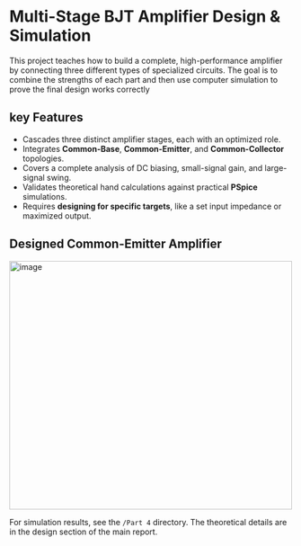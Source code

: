 # Multi-Stage BJT Amplifier Design & Simulation

This project teaches how to build a complete, high-performance amplifier by connecting three different types of specialized circuits. The goal is to combine the strengths of each part and then use computer simulation to prove the final design works correctly

## key Features

* Cascades three distinct amplifier stages, each with an optimized role.
* Integrates **Common-Base**, **Common-Emitter**, and **Common-Collector** topologies.
* Covers a complete analysis of DC biasing, small-signal gain, and large-signal swing.
* Validates theoretical hand calculations against practical **PSpice** simulations.
* Requires **designing for specific targets**, like a set input impedance or maximized output.

## Designed Common-Emitter Amplifier

<img width="503" height="442" alt="image" src="https://github.com/user-attachments/assets/bd04ac34-4580-44d6-b2ab-87f22efedc2f" />

For simulation results, see the `/Part 4` directory. The theoretical details are in the design section of the main report.
